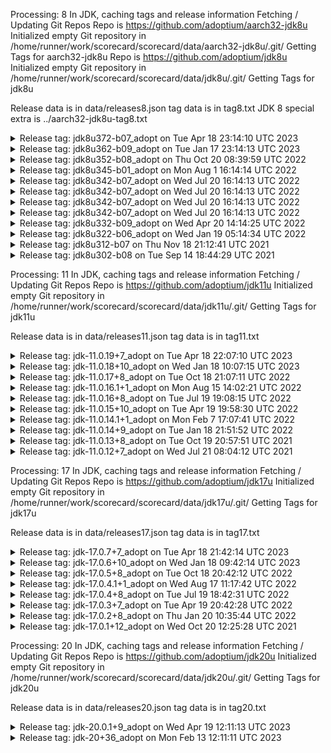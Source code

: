 Processing: 8 
In JDK, caching tags and release information
Fetching / Updating Git Repos
Repo is  https://github.com/adoptium/aarch32-jdk8u
Initialized empty Git repository in /home/runner/work/scorecard/scorecard/data/aarch32-jdk8u/.git/
Getting Tags for aarch32-jdk8u
Repo is  https://github.com/adoptium/jdk8u
Initialized empty Git repository in /home/runner/work/scorecard/scorecard/data/jdk8u/.git/
Getting Tags for jdk8u

Release data is in data/releases8.json
tag data is in tag8.txt
JDK 8 special extra is ../aarch32-jdk8u-tag8.txt


<details><summary>Release tag: jdk8u372-b07_adopt on Tue Apr 18 23:14:10 UTC 2023 </summary>

|   Platform|           OS |    Released | Target/Actual(days) |    On-time |                      RTAG|
|        ---|          --- |         --- |               --- |        --- |                       ---|
|        x64|        linux |  04-20-2023 |               2/1 |        Yes |        jdk8u372-b07_adopt|
|        x64|      windows |  04-20-2023 |               2/1 |        Yes |        jdk8u372-b07_adopt|
|    aarch64|        linux |  04-20-2023 |               2/1 |        Yes |        jdk8u372-b07_adopt|
|        x64|          mac |  04-20-2023 |               2/1 |        Yes |        jdk8u372-b07_adopt|

On-Time 4(100%)  Late: 0(0%)


</details>



<details><summary>Release tag: jdk8u362-b09_adopt on Tue Jan 17 23:14:13 UTC 2023 </summary>

|   Platform|           OS |    Released | Target/Actual(days) |    On-time |                      RTAG|
|        ---|          --- |         --- |               --- |        --- |                       ---|
|        x64|        linux |  01-20-2023 |               2/2 |        Yes |        jdk8u362-b09_adopt|
|        x64|          mac |  01-20-2023 |               2/2 |        Yes |        jdk8u362-b09_adopt|
|        x64|      windows |  01-23-2023 |               2/5 |         No |        jdk8u362-b09_adopt|
|        x32|      windows |  01-23-2023 |               7/5 |        Yes |        jdk8u362-b09_adopt|
|    aarch64|        linux |  01-24-2023 |               2/6 |         No |        jdk8u362-b09_adopt|
|    ppc64le|        linux |  01-24-2023 |               7/6 |        Yes |        jdk8u362-b09_adopt|
|        x64| alpine-linux |  01-25-2023 |               7/7 |        Yes |        jdk8u362-b09_adopt|
|        arm|        linux |  01-25-2023 |               7/7 |        Yes | jdk8u362-b09-aarch32-20230119_adopt|
|        x64|      solaris |  01-26-2023 |               7/8 |         No |        jdk8u362-b09_adopt|
|      ppc64|          aix |  01-27-2023 |               7/9 |         No |        jdk8u362-b09_adopt|
|    sparcv9|      solaris |  02-01-2023 |              7/14 |         No |        jdk8u362-b09_adopt|

On-Time 6(54%)  Late: 5(45%)


</details>



<details><summary>Release tag: jdk8u352-b08_adopt on Thu Oct 20 08:39:59 UTC 2022 </summary>

|   Platform|           OS |    Released | Target/Actual(days) |    On-time |                      RTAG|
|        ---|          --- |         --- |               --- |        --- |                       ---|
|        x64|        linux |  10-25-2022 |               2/5 |         No |        jdk8u352-b08_adopt|
|    ppc64le|        linux |  10-27-2022 |               7/7 |        Yes |        jdk8u352-b08_adopt|
|    aarch64|        linux |  10-28-2022 |               2/8 |         No |        jdk8u352-b08_adopt|
|        x64| alpine-linux |  11-02-2022 |              7/13 |         No |        jdk8u352-b08_adopt|
|        x64|          mac |  11-03-2022 |              2/14 |         No |        jdk8u352-b08_adopt|
|        arm|        linux |  11-03-2022 |              7/14 |         No | jdk8u352-b08-aarch32-20221020_adopt|
|        x64|      solaris |  11-04-2022 |              7/15 |         No |        jdk8u352-b08_adopt|
|        x64|      windows |  11-04-2022 |              2/15 |         No |        jdk8u352-b08_adopt|
|        x32|      windows |  11-04-2022 |              7/15 |         No |        jdk8u352-b08_adopt|
|      ppc64|          aix |  11-10-2022 |              7/21 |         No |        jdk8u352-b08_adopt|
|    sparcv9|      solaris |  11-15-2022 |              7/26 |         No |        jdk8u352-b08_adopt|

On-Time 1(9%)  Late: 10(90%)


</details>



<details><summary>Release tag: jdk8u345-b01_adopt on Mon Aug  1 16:14:14 UTC 2022 </summary>

|   Platform|           OS |    Released | Target/Actual(days) |    On-time |                      RTAG|
|        ---|          --- |         --- |               --- |        --- |                       ---|
|        x64|        linux |  08-04-2022 |               2/3 |         No |        jdk8u345-b01_adopt|
|    aarch64|        linux |  08-04-2022 |               2/3 |         No |        jdk8u345-b01_adopt|
|        x64| alpine-linux |  08-04-2022 |               7/3 |        Yes |        jdk8u345-b01_adopt|
|    ppc64le|        linux |  08-08-2022 |               7/6 |        Yes |        jdk8u345-b01_adopt|
|        x64|          mac |  08-08-2022 |               2/6 |         No |        jdk8u345-b01_adopt|
|        x64|      solaris |  08-09-2022 |               7/8 |         No |        jdk8u345-b01_adopt|
|        arm|        linux |  08-10-2022 |               7/8 |         No | jdk8u345-ga-aarch32-20220802_adopt|
|        x64|      windows |  08-04-2022 |               2/3 |         No |        jdk8u345-b01_adopt|
|        x32|      windows |  08-04-2022 |               7/3 |        Yes |        jdk8u345-b01_adopt|
|      ppc64|          aix |  08-19-2022 |              7/18 |         No |        jdk8u345-b01_adopt|
|    sparcv9|      solaris |  08-19-2022 |              7/18 |         No |        jdk8u345-b01_adopt|

On-Time 3(27%)  Late: 8(72%)


</details>



<details><summary>Release tag: jdk8u342-b07_adopt on Wed Jul 20 16:14:13 UTC 2022 </summary>

|   Platform|           OS |    Released | Target/Actual(days) |    On-time |                      RTAG|
|        ---|          --- |         --- |               --- |        --- |                       ---|
|        x64|      windows |  08-02-2022 |              2/12 |         No |        jdk8u342-b07_adopt|

On-Time 0(0%)  Late: 1(100%)


</details>



<details><summary>Release tag: jdk8u342-b07_adopt on Wed Jul 20 16:14:13 UTC 2022 </summary>

|   Platform|           OS |    Released | Target/Actual(days) |    On-time |                      RTAG|
|        ---|          --- |         --- |               --- |        --- |                       ---|
|        x64|        linux |  07-25-2022 |               2/4 |         No |        jdk8u342-b07_adopt|
|        x64|      windows |  07-26-2022 |               2/5 |         No |        jdk8u342-b07_adopt|
|    ppc64le|        linux |  07-26-2022 |               7/6 |        Yes |        jdk8u342-b07_adopt|
|        x64| alpine-linux |  07-26-2022 |               7/5 |        Yes |        jdk8u342-b07_adopt|
|    aarch64|        linux |  07-27-2022 |               2/6 |         No |        jdk8u342-b07_adopt|
|        x32|      windows |  07-28-2022 |               7/7 |        Yes |        jdk8u342-b07_adopt|
|      ppc64|          aix |  08-01-2022 |              7/11 |         No |        jdk8u342-b07_adopt|
|        arm|        linux |  08-01-2022 |              7/11 |         No | jdk8u342-b07-aarch32-20220721_adopt|

On-Time 3(37%)  Late: 5(62%)


</details>



<details><summary>Release tag: jdk8u342-b07_adopt on Wed Jul 20 16:14:13 UTC 2022 </summary>

|   Platform|           OS |    Released | Target/Actual(days) |    On-time |                      RTAG|
|        ---|          --- |         --- |               --- |        --- |                       ---|
|        x64|      windows |  08-02-2022 |              2/12 |         No |        jdk8u342-b07_adopt|

On-Time 0(0%)  Late: 1(100%)


</details>



<details><summary>Release tag: jdk8u342-b07_adopt on Wed Jul 20 16:14:13 UTC 2022 </summary>

|   Platform|           OS |    Released | Target/Actual(days) |    On-time |                      RTAG|
|        ---|          --- |         --- |               --- |        --- |                       ---|
|        x64|        linux |  07-25-2022 |               2/4 |         No |        jdk8u342-b07_adopt|
|        x64|      windows |  07-26-2022 |               2/5 |         No |        jdk8u342-b07_adopt|
|    ppc64le|        linux |  07-26-2022 |               7/6 |        Yes |        jdk8u342-b07_adopt|
|        x64| alpine-linux |  07-26-2022 |               7/5 |        Yes |        jdk8u342-b07_adopt|
|    aarch64|        linux |  07-27-2022 |               2/6 |         No |        jdk8u342-b07_adopt|
|        x32|      windows |  07-28-2022 |               7/7 |        Yes |        jdk8u342-b07_adopt|
|      ppc64|          aix |  08-01-2022 |              7/11 |         No |        jdk8u342-b07_adopt|
|        arm|        linux |  08-01-2022 |              7/11 |         No | jdk8u342-b07-aarch32-20220721_adopt|

On-Time 3(37%)  Late: 5(62%)


</details>



<details><summary>Release tag: jdk8u332-b09_adopt on Wed Apr 20 14:14:25 UTC 2022 </summary>

|   Platform|           OS |    Released | Target/Actual(days) |    On-time |                      RTAG|
|        ---|          --- |         --- |               --- |        --- |                       ---|
|        x64|        linux |  04-27-2022 |               2/7 |         No |        jdk8u332-b09_adopt|
|    aarch64|        linux |  04-28-2022 |               2/8 |         No |        jdk8u332-b09_adopt|
|        x64|          mac |  05-02-2022 |              2/12 |         No |        jdk8u332-b09_adopt|
|        x64|      solaris |  05-03-2022 |              7/13 |         No |        jdk8u332-b09_adopt|
|        x64| alpine-linux |  05-04-2022 |              7/13 |         No |        jdk8u332-b09_adopt|
|    ppc64le|        linux |  05-04-2022 |              7/14 |         No |        jdk8u332-b09_adopt|
|        arm|        linux |  05-04-2022 |              7/14 |         No | jdk8u332-b09-aarch32-20220420_adopt|
|        x64|      windows |  05-05-2022 |              2/14 |         No |        jdk8u332-b09_adopt|
|        x32|      windows |  05-05-2022 |              7/14 |         No |        jdk8u332-b09_adopt|
|      ppc64|          aix |  05-13-2022 |              7/22 |         No |        jdk8u332-b09_adopt|
|    sparcv9|      solaris |  05-17-2022 |              7/26 |         No |        jdk8u332-b09_adopt|

On-Time 0(0%)  Late: 11(100%)


</details>



<details><summary>Release tag: jdk8u322-b06_adopt on Wed Jan 19 05:14:34 UTC 2022 </summary>

|   Platform|           OS |    Released | Target/Actual(days) |    On-time |                      RTAG|
|        ---|          --- |         --- |               --- |        --- |                       ---|
|        x64|          mac |  01-25-2022 |               2/6 |         No |        jdk8u322-b06_adopt|
|        x64|      windows |  01-25-2022 |               2/6 |         No |        jdk8u322-b06_adopt|
|        x64|        linux |  01-25-2022 |               2/6 |         No |        jdk8u322-b06_adopt|
|    aarch64|        linux |  01-27-2022 |               2/8 |         No |        jdk8u322-b06_adopt|
|      ppc64|          aix |  01-27-2022 |               7/8 |         No |        jdk8u322-b06_adopt|
|    ppc64le|        linux |  01-27-2022 |               7/8 |         No |        jdk8u322-b06_adopt|
|    sparcv9|      solaris |  02-03-2022 |              7/15 |         No |        jdk8u322-b06_adopt|
|        x64|      solaris |  02-03-2022 |              7/15 |         No |        jdk8u322-b06_adopt|
|        x32|      windows |  02-07-2022 |              7/19 |         No |        jdk8u322-b06_adopt|
|        arm|        linux |  02-10-2022 |              7/22 |         No | jdk8u322-b06-aarch32-20220124_adopt|
|        x64| alpine-linux |  03-08-2022 |              7/48 |         No |        jdk8u322-b06_adopt|

On-Time 0(0%)  Late: 11(100%)


</details>



<details><summary>Release tag: jdk8u312-b07 on Thu Nov 18 21:12:41 UTC 2021 </summary>

|   Platform|           OS |    Released | Target/Actual(days) |    On-time |                      RTAG|
|        ---|          --- |         --- |               --- |        --- |                       ---|
|        x64|        linux |  10-21-2021 |             2/-27 |        Yes |              jdk8u312-b07|
|        x64|      windows |  10-24-2021 |             2/-25 |        Yes |              jdk8u312-b07|
|    aarch64|        linux |  10-24-2021 |             2/-25 |        Yes |              jdk8u312-b07|
|        x64|          mac |  10-25-2021 |             2/-24 |        Yes |              jdk8u312-b07|
|      ppc64|          aix |  11-03-2021 |             7/-15 |        Yes |              jdk8u312-b07|
|        x32|      windows |  11-03-2021 |             7/-15 |        Yes |              jdk8u312-b07|
|    ppc64le|        linux |  11-04-2021 |             7/-14 |        Yes |              jdk8u312-b07|
|        arm|        linux |  11-05-2021 |             7/-13 |        Yes | jdk8u312-b07-aarch32-20211101|
|    sparcv9|      solaris |  11-11-2021 |              7/-7 |        Yes |              jdk8u312-b07|
|        x64|      solaris |  11-11-2021 |              7/-7 |        Yes |              jdk8u312-b07|

On-Time 10(100%)  Late: 0(0%)


</details>



<details><summary>Release tag: jdk8u302-b08 on Tue Sep 14 18:44:29 UTC 2021 </summary>

|   Platform|           OS |    Released | Target/Actual(days) |    On-time |                      RTAG|
|        ---|          --- |         --- |               --- |        --- |                       ---|
|        x64|      windows |  08-04-2021 |             2/-40 |        Yes |              jdk8u302-b08|

On-Time 1(100%)  Late: 0(0%)


</details>

Processing: 11 
In JDK, caching tags and release information
Fetching / Updating Git Repos
Repo is  https://github.com/adoptium/jdk11u
Initialized empty Git repository in /home/runner/work/scorecard/scorecard/data/jdk11u/.git/
Getting Tags for jdk11u

Release data is in data/releases11.json
tag data is in tag11.txt


<details><summary>Release tag: jdk-11.0.19+7_adopt on Tue Apr 18 22:07:10 UTC 2023 </summary>

|   Platform|           OS |    Released | Target/Actual(days) |    On-time |                      RTAG|
|        ---|          --- |         --- |               --- |        --- |                       ---|
|        x64|        linux |  04-19-2023 |               2/0 |        Yes |       jdk-11.0.19+7_adopt|
|    aarch64|        linux |  04-19-2023 |               2/0 |        Yes |       jdk-11.0.19+7_adopt|
|        x64|      windows |  04-20-2023 |               2/1 |        Yes |       jdk-11.0.19+7_adopt|
|    aarch64|          mac |  04-20-2023 |               2/1 |        Yes |       jdk-11.0.19+7_adopt|
|        x64|          mac |  04-20-2023 |               2/1 |        Yes |       jdk-11.0.19+7_adopt|

On-Time 5(100%)  Late: 0(0%)


</details>



<details><summary>Release tag: jdk-11.0.18+10_adopt on Wed Jan 18 10:07:15 UTC 2023 </summary>

|   Platform|           OS |    Released | Target/Actual(days) |    On-time |                      RTAG|
|        ---|          --- |         --- |               --- |        --- |                       ---|
|        x64|          mac |  01-19-2023 |               2/1 |        Yes |      jdk-11.0.18+10_adopt|
|        x64|        linux |  01-20-2023 |               2/1 |        Yes |      jdk-11.0.18+10_adopt|
|        arm|        linux |  01-20-2023 |               7/1 |        Yes |      jdk-11.0.18+10_adopt|
|        x64|      windows |  01-20-2023 |               2/2 |        Yes |      jdk-11.0.18+10_adopt|
|        x32|      windows |  01-21-2023 |               7/2 |        Yes |      jdk-11.0.18+10_adopt|
|        x64| alpine-linux |  01-23-2023 |               7/5 |        Yes |      jdk-11.0.18+10_adopt|
|    aarch64|        linux |  01-23-2023 |               2/5 |         No |      jdk-11.0.18+10_adopt|
|      s390x|        linux |  01-24-2023 |               7/5 |        Yes |      jdk-11.0.18+10_adopt|
|    ppc64le|        linux |  01-24-2023 |               7/6 |        Yes |      jdk-11.0.18+10_adopt|
|    aarch64|          mac |  01-25-2023 |               2/7 |         No |      jdk-11.0.18+10_adopt|
|      ppc64|          aix |  01-26-2023 |               7/8 |         No |      jdk-11.0.18+10_adopt|

On-Time 8(72%)  Late: 3(27%)


</details>



<details><summary>Release tag: jdk-11.0.17+8_adopt on Tue Oct 18 21:07:11 UTC 2022 </summary>

|   Platform|           OS |    Released | Target/Actual(days) |    On-time |                      RTAG|
|        ---|          --- |         --- |               --- |        --- |                       ---|
|        x64|      windows |  10-25-2022 |               2/6 |         No |       jdk-11.0.17+8_adopt|
|        x64|        linux |  10-25-2022 |               2/6 |         No |       jdk-11.0.17+8_adopt|
|        x64| alpine-linux |  10-25-2022 |               7/6 |        Yes |       jdk-11.0.17+8_adopt|
|    aarch64|        linux |  10-25-2022 |               2/6 |         No |       jdk-11.0.17+8_adopt|
|    ppc64le|        linux |  10-26-2022 |               7/7 |        Yes |       jdk-11.0.17+8_adopt|
|    aarch64|          mac |  10-27-2022 |               2/8 |         No |       jdk-11.0.17+8_adopt|
|        x64|          mac |  10-28-2022 |               2/9 |         No |       jdk-11.0.17+8_adopt|
|        x32|      windows |  11-01-2022 |              7/13 |         No |       jdk-11.0.17+8_adopt|
|        arm|        linux |  11-02-2022 |              7/14 |         No |       jdk-11.0.17+8_adopt|
|      s390x|        linux |  11-04-2022 |              7/16 |         No |       jdk-11.0.17+8_adopt|
|      ppc64|          aix |  11-09-2022 |              7/21 |         No |       jdk-11.0.17+8_adopt|

On-Time 2(18%)  Late: 9(81%)


</details>



<details><summary>Release tag: jdk-11.0.16.1+1_adopt on Mon Aug 15 14:02:21 UTC 2022 </summary>

|   Platform|           OS |    Released | Target/Actual(days) |    On-time |                      RTAG|
|        ---|          --- |         --- |               --- |        --- |                       ---|
|        x64|      windows |  08-19-2022 |               2/4 |         No |     jdk-11.0.16.1+1_adopt|
|        x32|      windows |  08-19-2022 |               7/4 |        Yes |     jdk-11.0.16.1+1_adopt|
|        arm|        linux |  08-19-2022 |               7/4 |        Yes |     jdk-11.0.16.1+1_adopt|
|        x64| alpine-linux |  08-19-2022 |               7/4 |        Yes |     jdk-11.0.16.1+1_adopt|
|    aarch64|        linux |  08-19-2022 |               2/4 |         No |     jdk-11.0.16.1+1_adopt|
|        x64|        linux |  08-19-2022 |               2/4 |         No |     jdk-11.0.16.1+1_adopt|
|    aarch64|          mac |  08-19-2022 |               2/4 |         No |     jdk-11.0.16.1+1_adopt|
|      s390x|        linux |  08-22-2022 |               7/7 |        Yes |     jdk-11.0.16.1+1_adopt|
|    ppc64le|        linux |  08-23-2022 |               7/8 |         No |     jdk-11.0.16.1+1_adopt|
|        x64|          mac |  08-23-2022 |               2/8 |         No |     jdk-11.0.16.1+1_adopt|
|      ppc64|          aix |  08-23-2022 |               7/8 |         No |     jdk-11.0.16.1+1_adopt|

On-Time 4(36%)  Late: 7(63%)


</details>



<details><summary>Release tag: jdk-11.0.16+8_adopt on Tue Jul 19 19:08:15 UTC 2022 </summary>

|   Platform|           OS |    Released | Target/Actual(days) |    On-time |                      RTAG|
|        ---|          --- |         --- |               --- |        --- |                       ---|
|    aarch64|        linux |  07-21-2022 |               2/1 |        Yes |       jdk-11.0.16+8_adopt|
|        x64|        linux |  07-21-2022 |               2/1 |        Yes |       jdk-11.0.16+8_adopt|
|        x64|      windows |  07-22-2022 |               2/2 |        Yes |       jdk-11.0.16+8_adopt|
|        x64| alpine-linux |  07-23-2022 |               7/4 |        Yes |       jdk-11.0.16+8_adopt|
|    ppc64le|        linux |  07-23-2022 |               7/4 |        Yes |       jdk-11.0.16+8_adopt|
|        x64|          mac |  07-23-2022 |               2/4 |         No |       jdk-11.0.16+8_adopt|
|        arm|        linux |  07-26-2022 |               7/6 |        Yes |       jdk-11.0.16+8_adopt|
|        x32|      windows |  07-26-2022 |               7/6 |        Yes |       jdk-11.0.16+8_adopt|
|      s390x|        linux |  07-27-2022 |               7/7 |        Yes |       jdk-11.0.16+8_adopt|
|      ppc64|          aix |  07-29-2022 |               7/9 |         No |       jdk-11.0.16+8_adopt|
|    aarch64|          mac |  08-02-2022 |              2/13 |         No |       jdk-11.0.16+8_adopt|

On-Time 8(72%)  Late: 3(27%)


</details>



<details><summary>Release tag: jdk-11.0.15+10_adopt on Tue Apr 19 19:58:30 UTC 2022 </summary>

|   Platform|           OS |    Released | Target/Actual(days) |    On-time |                      RTAG|
|        ---|          --- |         --- |               --- |        --- |                       ---|
|        x64|        linux |  04-22-2022 |               2/2 |        Yes |      jdk-11.0.15+10_adopt|
|        x64|      windows |  04-25-2022 |               2/5 |         No |      jdk-11.0.15+10_adopt|
|        x64|          mac |  04-26-2022 |               2/6 |         No |      jdk-11.0.15+10_adopt|
|    aarch64|        linux |  04-26-2022 |               2/6 |         No |      jdk-11.0.15+10_adopt|
|      s390x|        linux |  04-26-2022 |               7/6 |        Yes |      jdk-11.0.15+10_adopt|
|        x64| alpine-linux |  04-26-2022 |               7/6 |        Yes |      jdk-11.0.15+10_adopt|
|    ppc64le|        linux |  04-26-2022 |               7/6 |        Yes |      jdk-11.0.15+10_adopt|
|        arm|        linux |  04-27-2022 |               7/7 |        Yes |      jdk-11.0.15+10_adopt|
|        x32|      windows |  05-06-2022 |              7/16 |         No |      jdk-11.0.15+10_adopt|
|      ppc64|          aix |  05-13-2022 |              7/23 |         No |      jdk-11.0.15+10_adopt|
|    aarch64|          mac |  05-13-2022 |              2/23 |         No |      jdk-11.0.15+10_adopt|

On-Time 5(45%)  Late: 6(54%)


</details>



<details><summary>Release tag: jdk-11.0.14.1+1_adopt on Mon Feb  7 17:07:41 UTC 2022 </summary>

|   Platform|           OS |    Released | Target/Actual(days) |    On-time |                      RTAG|
|        ---|          --- |         --- |               --- |        --- |                       ---|
|        x64|          mac |  02-10-2022 |               2/2 |        Yes |     jdk-11.0.14.1+1_adopt|
|        x64|      windows |  02-10-2022 |               2/2 |        Yes |     jdk-11.0.14.1+1_adopt|
|        x32|      windows |  02-10-2022 |               7/2 |        Yes |     jdk-11.0.14.1+1_adopt|
|    aarch64|        linux |  02-10-2022 |               2/2 |        Yes |     jdk-11.0.14.1+1_adopt|
|        arm|        linux |  02-10-2022 |               7/2 |        Yes |     jdk-11.0.14.1+1_adopt|
|      ppc64|          aix |  02-10-2022 |               7/2 |        Yes |     jdk-11.0.14.1+1_adopt|
|    ppc64le|        linux |  02-10-2022 |               7/2 |        Yes |     jdk-11.0.14.1+1_adopt|
|      s390x|        linux |  02-10-2022 |               7/2 |        Yes |     jdk-11.0.14.1+1_adopt|
|        x64|        linux |  02-10-2022 |               2/2 |        Yes |     jdk-11.0.14.1+1_adopt|
|        x64| alpine-linux |  03-07-2022 |              7/27 |         No |     jdk-11.0.14.1+1_adopt|

On-Time 9(90%)  Late: 1(10%)


</details>



<details><summary>Release tag: jdk-11.0.14+9_adopt on Tue Jan 18 21:51:52 UTC 2022 </summary>

|   Platform|           OS |    Released | Target/Actual(days) |    On-time |                      RTAG|
|        ---|          --- |         --- |               --- |        --- |                       ---|
|    aarch64|        linux |  01-21-2022 |               2/3 |         No |       jdk-11.0.14+9_adopt|
|      ppc64|          aix |  01-21-2022 |               7/3 |        Yes |       jdk-11.0.14+9_adopt|
|        x64|        linux |  01-21-2022 |               2/3 |         No |       jdk-11.0.14+9_adopt|
|        x64|          mac |  01-21-2022 |               2/3 |         No |       jdk-11.0.14+9_adopt|
|        x64|      windows |  01-21-2022 |               2/3 |         No |       jdk-11.0.14+9_adopt|
|    ppc64le|        linux |  01-26-2022 |               7/7 |        Yes |       jdk-11.0.14+9_adopt|
|        x64| alpine-linux |  01-26-2022 |               7/7 |        Yes |       jdk-11.0.14+9_adopt|
|      s390x|        linux |  01-27-2022 |               7/8 |         No |       jdk-11.0.14+9_adopt|
|        arm|        linux |  01-28-2022 |               7/9 |         No |       jdk-11.0.14+9_adopt|
|        x32|      windows |  01-28-2022 |               7/9 |         No |       jdk-11.0.14+9_adopt|

On-Time 3(30%)  Late: 7(70%)


</details>



<details><summary>Release tag: jdk-11.0.13+8_adopt on Tue Oct 19 20:57:51 UTC 2021 </summary>

|   Platform|           OS |    Released | Target/Actual(days) |    On-time |                      RTAG|
|        ---|          --- |         --- |               --- |        --- |                       ---|
|        x64|        linux |  10-21-2021 |               2/2 |        Yes |       jdk-11.0.13+8_adopt|
|    aarch64|        linux |  10-21-2021 |               2/2 |        Yes |       jdk-11.0.13+8_adopt|
|      s390x|        linux |  10-21-2021 |               7/2 |        Yes |       jdk-11.0.13+8_adopt|
|        x64|      windows |  10-24-2021 |               2/4 |         No |       jdk-11.0.13+8_adopt|
|        x64| alpine-linux |  10-25-2021 |               7/5 |        Yes |       jdk-11.0.13+8_adopt|
|        x64|          mac |  10-25-2021 |               2/5 |         No |       jdk-11.0.13+8_adopt|
|        arm|        linux |  10-26-2021 |               7/6 |        Yes |       jdk-11.0.13+8_adopt|
|    ppc64le|        linux |  10-26-2021 |               7/6 |        Yes |       jdk-11.0.13+8_adopt|
|        x32|      windows |  10-30-2021 |              7/10 |         No |       jdk-11.0.13+8_adopt|
|      ppc64|          aix |  10-31-2021 |              7/11 |         No |       jdk-11.0.13+8_adopt|

On-Time 6(60%)  Late: 4(40%)


</details>



<details><summary>Release tag: jdk-11.0.12+7_adopt on Wed Jul 21 08:04:12 UTC 2021 </summary>

|   Platform|           OS |    Released | Target/Actual(days) |    On-time |                      RTAG|
|        ---|          --- |         --- |               --- |        --- |                       ---|
|        x64|        linux |  08-01-2021 |              2/11 |         No |       jdk-11.0.12+7_adopt|
|        x64|          mac |  08-01-2021 |              2/11 |         No |       jdk-11.0.12+7_adopt|
|        x64|      windows |  08-01-2021 |              2/11 |         No |       jdk-11.0.12+7_adopt|
|    aarch64|        linux |  08-09-2021 |              2/19 |         No |       jdk-11.0.12+7_adopt|
|    ppc64le|        linux |  08-09-2021 |              7/19 |         No |       jdk-11.0.12+7_adopt|
|      ppc64|          aix |  08-12-2021 |              7/22 |         No |       jdk-11.0.12+7_adopt|
|      s390x|        linux |  08-12-2021 |              7/22 |         No |       jdk-11.0.12+7_adopt|
|        x32|      windows |  08-27-2021 |              7/37 |         No |       jdk-11.0.12+7_adopt|
|        arm|        linux |  09-15-2021 |              7/56 |         No |       jdk-11.0.12+7_adopt|

On-Time 0(0%)  Late: 9(100%)


</details>

Processing: 17 
In JDK, caching tags and release information
Fetching / Updating Git Repos
Repo is  https://github.com/adoptium/jdk17u
Initialized empty Git repository in /home/runner/work/scorecard/scorecard/data/jdk17u/.git/
Getting Tags for jdk17u

Release data is in data/releases17.json
tag data is in tag17.txt


<details><summary>Release tag: jdk-17.0.7+7_adopt on Tue Apr 18 21:42:14 UTC 2023 </summary>

|   Platform|           OS |    Released | Target/Actual(days) |    On-time |                      RTAG|
|        ---|          --- |         --- |               --- |        --- |                       ---|
|        x64|        linux |  04-19-2023 |               2/0 |        Yes |        jdk-17.0.7+7_adopt|
|    aarch64|          mac |  04-19-2023 |               2/0 |        Yes |        jdk-17.0.7+7_adopt|
|    aarch64|        linux |  04-19-2023 |               2/0 |        Yes |        jdk-17.0.7+7_adopt|
|        x64|      windows |  04-20-2023 |               2/1 |        Yes |        jdk-17.0.7+7_adopt|
|        x64|          mac |  04-20-2023 |               2/1 |        Yes |        jdk-17.0.7+7_adopt|

On-Time 5(100%)  Late: 0(0%)


</details>



<details><summary>Release tag: jdk-17.0.6+10_adopt on Wed Jan 18 09:42:14 UTC 2023 </summary>

|   Platform|           OS |    Released | Target/Actual(days) |    On-time |                      RTAG|
|        ---|          --- |         --- |               --- |        --- |                       ---|
|        x64|        linux |  01-19-2023 |               2/1 |        Yes |       jdk-17.0.6+10_adopt|
|        arm|        linux |  01-20-2023 |               7/2 |        Yes |       jdk-17.0.6+10_adopt|
|        x64|      windows |  01-20-2023 |               2/2 |        Yes |       jdk-17.0.6+10_adopt|
|    aarch64|        linux |  01-20-2023 |               2/2 |        Yes |       jdk-17.0.6+10_adopt|
|        x64|          mac |  01-21-2023 |               2/3 |         No |       jdk-17.0.6+10_adopt|
|    ppc64le|        linux |  01-23-2023 |               7/5 |        Yes |       jdk-17.0.6+10_adopt|
|      ppc64|          aix |  01-23-2023 |               7/5 |        Yes |       jdk-17.0.6+10_adopt|
|        x64| alpine-linux |  01-23-2023 |               7/5 |        Yes |       jdk-17.0.6+10_adopt|
|    aarch64|          mac |  01-23-2023 |               2/5 |         No |       jdk-17.0.6+10_adopt|
|      s390x|        linux |  01-24-2023 |               7/5 |        Yes |       jdk-17.0.6+10_adopt|
|        x32|      windows |  01-24-2023 |               7/6 |        Yes |       jdk-17.0.6+10_adopt|

On-Time 9(81%)  Late: 2(18%)


</details>



<details><summary>Release tag: jdk-17.0.5+8_adopt on Tue Oct 18 20:42:12 UTC 2022 </summary>

|   Platform|           OS |    Released | Target/Actual(days) |    On-time |                      RTAG|
|        ---|          --- |         --- |               --- |        --- |                       ---|
|        x64| alpine-linux |  10-25-2022 |               7/6 |        Yes |        jdk-17.0.5+8_adopt|
|    aarch64|        linux |  10-26-2022 |               2/7 |         No |        jdk-17.0.5+8_adopt|
|        x64|        linux |  10-26-2022 |               2/7 |         No |        jdk-17.0.5+8_adopt|
|        x64|      windows |  10-26-2022 |               2/7 |         No |        jdk-17.0.5+8_adopt|
|    ppc64le|        linux |  10-28-2022 |               7/9 |         No |        jdk-17.0.5+8_adopt|
|        x64|          mac |  10-28-2022 |               2/9 |         No |        jdk-17.0.5+8_adopt|
|    aarch64|          mac |  10-28-2022 |               2/9 |         No |        jdk-17.0.5+8_adopt|
|        x32|      windows |  11-01-2022 |              7/13 |         No |        jdk-17.0.5+8_adopt|
|        arm|        linux |  11-02-2022 |              7/14 |         No |        jdk-17.0.5+8_adopt|
|      s390x|        linux |  11-06-2022 |              7/18 |         No |        jdk-17.0.5+8_adopt|

On-Time 1(10%)  Late: 9(90%)


</details>



<details><summary>Release tag: jdk-17.0.4.1+1_adopt on Wed Aug 17 11:17:42 UTC 2022 </summary>

|   Platform|           OS |    Released | Target/Actual(days) |    On-time |                      RTAG|
|        ---|          --- |         --- |               --- |        --- |                       ---|
|      s390x|        linux |  08-23-2022 |               7/6 |        Yes |      jdk-17.0.4.1+1_adopt|
|    aarch64|        linux |  08-23-2022 |               2/6 |         No |      jdk-17.0.4.1+1_adopt|
|        x64|        linux |  08-23-2022 |               2/6 |         No |      jdk-17.0.4.1+1_adopt|
|    ppc64le|        linux |  08-23-2022 |               7/6 |        Yes |      jdk-17.0.4.1+1_adopt|
|        arm|        linux |  08-23-2022 |               7/6 |        Yes |      jdk-17.0.4.1+1_adopt|
|        x64| alpine-linux |  08-23-2022 |               7/6 |        Yes |      jdk-17.0.4.1+1_adopt|
|    aarch64|          mac |  08-23-2022 |               2/6 |         No |      jdk-17.0.4.1+1_adopt|
|        x64|      windows |  08-23-2022 |               2/6 |         No |      jdk-17.0.4.1+1_adopt|
|        x32|      windows |  08-23-2022 |               7/6 |        Yes |      jdk-17.0.4.1+1_adopt|
|        x64|          mac |  08-23-2022 |               2/6 |         No |      jdk-17.0.4.1+1_adopt|

On-Time 5(50%)  Late: 5(50%)


</details>



<details><summary>Release tag: jdk-17.0.4+8_adopt on Tue Jul 19 18:42:31 UTC 2022 </summary>

|   Platform|           OS |    Released | Target/Actual(days) |    On-time |                      RTAG|
|        ---|          --- |         --- |               --- |        --- |                       ---|
|        x64|        linux |  07-21-2022 |               2/1 |        Yes |        jdk-17.0.4+8_adopt|
|        x64|      windows |  07-22-2022 |               2/2 |        Yes |        jdk-17.0.4+8_adopt|
|    aarch64|        linux |  07-21-2022 |               2/1 |        Yes |        jdk-17.0.4+8_adopt|
|    ppc64le|        linux |  07-22-2022 |               7/2 |        Yes |        jdk-17.0.4+8_adopt|
|        x64| alpine-linux |  07-22-2022 |               7/3 |        Yes |        jdk-17.0.4+8_adopt|
|        x32|      windows |  07-25-2022 |               7/6 |        Yes |        jdk-17.0.4+8_adopt|
|        arm|        linux |  07-27-2022 |               7/7 |        Yes |        jdk-17.0.4+8_adopt|
|      s390x|        linux |  07-27-2022 |               7/7 |        Yes |        jdk-17.0.4+8_adopt|
|        x64|          mac |  07-27-2022 |               2/8 |         No |        jdk-17.0.4+8_adopt|
|    aarch64|          mac |  08-02-2022 |              2/13 |         No |        jdk-17.0.4+8_adopt|

On-Time 8(80%)  Late: 2(20%)


</details>



<details><summary>Release tag: jdk-17.0.3+7_adopt on Tue Apr 19 20:42:28 UTC 2022 </summary>

|   Platform|           OS |    Released | Target/Actual(days) |    On-time |                      RTAG|
|        ---|          --- |         --- |               --- |        --- |                       ---|
|        x64|        linux |  04-21-2022 |               2/1 |        Yes |        jdk-17.0.3+7_adopt|
|        x64|          mac |  04-22-2022 |               2/2 |        Yes |        jdk-17.0.3+7_adopt|
|        x64|      windows |  04-25-2022 |               2/5 |         No |        jdk-17.0.3+7_adopt|
|    aarch64|        linux |  04-25-2022 |               2/5 |         No |        jdk-17.0.3+7_adopt|
|    ppc64le|        linux |  04-25-2022 |               7/5 |        Yes |        jdk-17.0.3+7_adopt|
|        arm|        linux |  04-25-2022 |               7/5 |        Yes |        jdk-17.0.3+7_adopt|
|      s390x|        linux |  04-25-2022 |               7/5 |        Yes |        jdk-17.0.3+7_adopt|
|        x64| alpine-linux |  04-27-2022 |               7/7 |        Yes |        jdk-17.0.3+7_adopt|
|        x32|      windows |  05-04-2022 |              7/14 |         No |        jdk-17.0.3+7_adopt|
|    aarch64|          mac |  05-10-2022 |              2/20 |         No |        jdk-17.0.3+7_adopt|

On-Time 6(60%)  Late: 4(40%)


</details>



<details><summary>Release tag: jdk-17.0.2+8_adopt on Thu Jan 20 10:35:44 UTC 2022 </summary>

|   Platform|           OS |    Released | Target/Actual(days) |    On-time |                      RTAG|
|        ---|          --- |         --- |               --- |        --- |                       ---|
|    aarch64|          mac |  01-27-2022 |               2/7 |         No |        jdk-17.0.2+8_adopt|
|        x64|          mac |  01-27-2022 |               2/7 |         No |        jdk-17.0.2+8_adopt|
|        x64|      windows |  01-27-2022 |               2/7 |         No |        jdk-17.0.2+8_adopt|
|    aarch64|        linux |  01-28-2022 |               2/8 |         No |        jdk-17.0.2+8_adopt|
|        x64| alpine-linux |  01-28-2022 |               7/8 |         No |        jdk-17.0.2+8_adopt|
|        x64|        linux |  01-28-2022 |               2/8 |         No |        jdk-17.0.2+8_adopt|
|    ppc64le|        linux |  01-31-2022 |              7/11 |         No |        jdk-17.0.2+8_adopt|
|        arm|        linux |  02-01-2022 |              7/12 |         No |        jdk-17.0.2+8_adopt|
|      s390x|        linux |  02-01-2022 |              7/12 |         No |        jdk-17.0.2+8_adopt|
|        x32|      windows |  02-26-2022 |              7/37 |         No |        jdk-17.0.2+8_adopt|

On-Time 0(0%)  Late: 10(100%)


</details>



<details><summary>Release tag: jdk-17.0.1+12_adopt on Wed Oct 20 12:25:28 UTC 2021 </summary>

|   Platform|           OS |    Released | Target/Actual(days) |    On-time |                      RTAG|
|        ---|          --- |         --- |               --- |        --- |                       ---|
|    aarch64|        linux |  10-27-2021 |               2/7 |         No |       jdk-17.0.1+12_adopt|
|        x64|        linux |  10-27-2021 |               2/7 |         No |       jdk-17.0.1+12_adopt|
|        x64|          mac |  10-27-2021 |               2/7 |         No |       jdk-17.0.1+12_adopt|
|        x64|      windows |  10-27-2021 |               2/7 |         No |       jdk-17.0.1+12_adopt|
|      s390x|        linux |  10-30-2021 |              7/10 |         No |       jdk-17.0.1+12_adopt|
|    aarch64|          mac |  11-01-2021 |              2/11 |         No |       jdk-17.0.1+12_adopt|
|        x32|      windows |  11-04-2021 |              7/15 |         No |       jdk-17.0.1+12_adopt|
|        arm|        linux |  11-05-2021 |              7/15 |         No |       jdk-17.0.1+12_adopt|
|    ppc64le|        linux |  11-05-2021 |              7/15 |         No |       jdk-17.0.1+12_adopt|
|        x64| alpine-linux |  11-05-2021 |              7/15 |         No |       jdk-17.0.1+12_adopt|

On-Time 0(0%)  Late: 10(100%)


</details>

Processing: 20 
In JDK, caching tags and release information
Fetching / Updating Git Repos
Repo is  https://github.com/adoptium/jdk20u
Initialized empty Git repository in /home/runner/work/scorecard/scorecard/data/jdk20u/.git/
Getting Tags for jdk20u

Release data is in data/releases20.json
tag data is in tag20.txt


<details><summary>Release tag: jdk-20.0.1+9_adopt on Wed Apr 19 12:11:13 UTC 2023 </summary>

|   Platform|           OS |    Released | Target/Actual(days) |    On-time |                      RTAG|
|        ---|          --- |         --- |               --- |        --- |                       ---|
|        x64|        linux |  04-20-2023 |               2/1 |        Yes |        jdk-20.0.1+9_adopt|

On-Time 1(100%)  Late: 0(0%)


</details>



<details><summary>Release tag: jdk-20+36_adopt on Mon Feb 13 12:11:11 UTC 2023 </summary>

|   Platform|           OS |    Released | Target/Actual(days) |    On-time |                      RTAG|
|        ---|          --- |         --- |               --- |        --- |                       ---|
|    aarch64|        linux |  03-23-2023 |              2/37 |         No |           jdk-20+36_adopt|
|        x64|          mac |  03-23-2023 |              2/38 |         No |           jdk-20+36_adopt|
|        x64|        linux |  03-23-2023 |              2/38 |         No |           jdk-20+36_adopt|
|        x64|      windows |  03-23-2023 |              2/38 |         No |           jdk-20+36_adopt|
|    ppc64le|        linux |  03-23-2023 |              7/38 |         No |           jdk-20+36_adopt|
|    aarch64|          mac |  03-23-2023 |              2/38 |         No |           jdk-20+36_adopt|
|        x64| alpine-linux |  03-23-2023 |              7/38 |         No |           jdk-20+36_adopt|

On-Time 0(0%)  Late: 7(100%)


</details>

